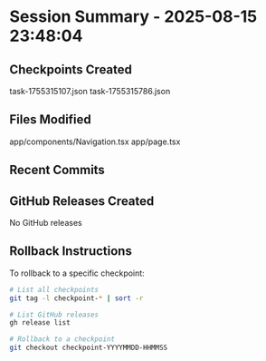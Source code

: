 # Session Summary - 2025-08-15 23:48:04

## Checkpoints Created
task-1755315107.json
task-1755315786.json

## Files Modified
app/components/Navigation.tsx
app/page.tsx

## Recent Commits


## GitHub Releases Created
No GitHub releases

## Rollback Instructions
To rollback to a specific checkpoint:
```bash
# List all checkpoints
git tag -l checkpoint-* | sort -r

# List GitHub releases
gh release list

# Rollback to a checkpoint
git checkout checkpoint-YYYYMMDD-HHMMSS
```
